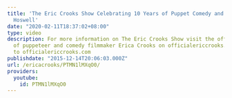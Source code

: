 ```yaml
---
title: 'The Eric Crooks Show Celebrating 10 Years of Puppet Comedy and Parody : Debbie
  Hoswell'
date: "2020-02-11T18:37:02+08:00"
type: video
description: For more information on The Eric Crooks Show visit the official website
  of puppeteer and comedy filmmaker Erica Crooks on officialericcrooks.com Also subscribe
  to officialericcrooks.com
publishdate: "2015-12-14T20:06:03.000Z"
url: /ericacrooks/PTMN1lMXqO0/
providers:
  youtube:
    id: PTMN1lMXqO0
---
```

